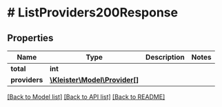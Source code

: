 # # ListProviders200Response

## Properties

Name | Type | Description | Notes
------------ | ------------- | ------------- | -------------
**total** | **int** |  |
**providers** | [**\Kleister\Model\Provider[]**](Provider.md) |  |

[[Back to Model list]](../../README.md#models) [[Back to API list]](../../README.md#endpoints) [[Back to README]](../../README.md)
